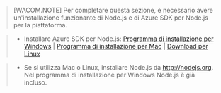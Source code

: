> [WACOM.NOTE]
> Per completare questa sezione, è necessario avere un'installazione funzionante di Node.js e di Azure SDK per Node.js per la piattaforma.

> -   Installare Azure SDK per Node.js: [Programma di installazione per Windows][] | [Programma di installazione per Mac][] | [Download per Linux][]

> -   Se si utilizza Mac o Linux, installare Node.js da <http://nodejs.org>. Nel programma di installazione per Windows Node.js è già incluso.

  [Programma di installazione per Windows]: http://go.microsoft.com/fwlink/?LinkId=254279
  [Programma di installazione per Mac]: http://go.microsoft.com/fwlink/?LinkId=253471
  [Download per Linux]: http://go.microsoft.com/fwlink/?LinkId=253472
